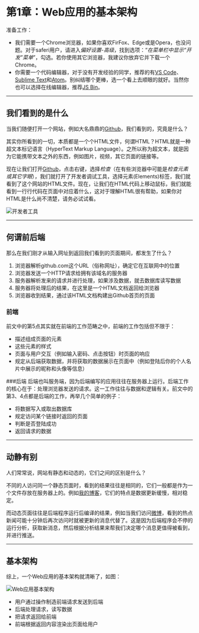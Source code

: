 # 第1章：Web应用的基本架构

准备工作：
- 我们需要一个Chrome浏览器，如果你喜欢FirFox、Edge或是Opera，也没问题。对于saferi用户，请进入*偏好设置-高级*，找到选项：“*在菜单栏中显示“开发”菜单*”，勾选。若你使用其它浏览器，我建议你放弃它并下载一个Chrome。
- 你需要一个代码编辑器，对于没有开发经验的同学，推荐的有[VS Code](https://code.visualstudio.com/)、[Sublime Text](https://www.sublimetext.com/)和[Atom](https://atom.io/)。别纠结哪个更棒，选一个看上去顺眼的就好。当然你也可以选择在线编辑器，推荐[JS Bin](https://jsbin.com/)。

---

## 我们看到的是什么

当我们随便打开一个网站，例如大名鼎鼎的[Github](https://github.com)，我们看到的，究竟是什么？

其实你所看到的一切，本质都是一个个HTML文件，何谓HTML？HTML就是一种超文本标记语言（HyperText Markup Language）。之所以称为超文本，就是因为它能携带文本之外的东西，例如图片，视频，其它页面的链接等。

现在让我们打开[Github](https://github.com)，点击右键，选择*检查*（在有些浏览器中可能是*检查元素或其它字眼*），我们就打开了开发者调试工具，选择元素(Elements)标签，我们就看到了这个网站的HTML文件。现在，让我们在HTML代码上移动鼠标，我们就能看到一行行代码在页面中对应着什么，这对于理解HTML很有帮助，如果你对HTML是什么尚不清楚，请务必试试看。

![开发者工具](http://oanr6klwj.bkt.clouddn.com/book/web_app/web_dev_tool.png)

---
## 何谓前后端
那么在我们刚才从输入网址到返回我们看到的页面期间，都发生了什么？

1. 浏览器解析github.com这个URL（俗称网址），确定它在互联网中的位置
2. 浏览器发送一个HTTP请求给拥有该域名的服务器
3. 服务器解析发来的请求并进行处理，如果涉及数据，就去数据库读写数据
4. 服务器将处理后的结果，在这里是一个HTML文档返回给浏览器
5. 浏览器收到结果，通过该HTML文档构建出Github首页的页面

### 前端
前文中的第5点其实就在前端的工作范畴之中，前端的工作包括但不限于：
- 描述组成页面的元素
- 这些元素的样式
- 页面与用户交互（例如输入密码、点击按钮）时页面的响应
- 规定从后端获取数据，并将获取的数据展示在页面中（例如登陆后你的个人名片中展示的昵称和头像等信息）

###后端
后端也叫服务端，因为后端编写的应用往往在服务器上运行。后端工作的核心在于：处理浏览器发送的请求。这一工作往往与数据和逻辑有关。前文中的第3、4点都是后端的工作，再举几个简单的例子：
- 将数据写入或取出数据库
- 规定访问某个链接时返回的页面
- 判断是否登陆成功
- 返回请求的数据

---
## 动静有别
人们常常说，网站有静态和动态的，它们之间的区别是什么？

不同的人访问同一个静态页面时，看到的结果往往是相同的，它们一般都是作为一个文件存放在服务器上的。例如[我的博客](lovin0730.github.io)，它们的特点是数据更新缓慢，相对稳定。

而动态页面往往是后端程序运行后编译的结果，例如当我们访问[微博](weibo.com)，看到的热点新闻可能十分钟后再次访问时就被更新的消息代替了。这是因为后端程序会不停的运行分析，获取新消息，然后根据分析结果来帮我们决定哪个消息更值得被看到，并进行推送。

---
## 基本架构
综上，一个Web应用的基本架构就清晰了，如图：

![Web应用基本架构](http://oanr6klwj.bkt.clouddn.com/book/web_app/web_struct.png)

- 用户通过操作制造前端请求发送到后端
- 后端处理请求，读写数据
- 把请求返回给前端
- 前端根据返回内容渲染出页面给用户